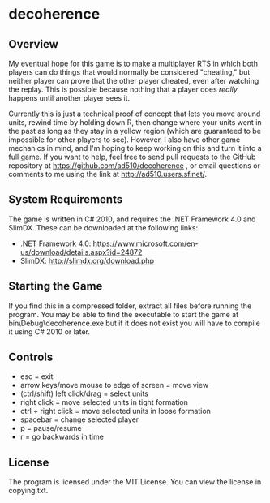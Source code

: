 decoherence
===========

Overview
--------
My eventual hope for this game is to make a multiplayer RTS in which both players can do things that would normally be considered "cheating," but neither player can prove that the other player cheated, even after watching the replay. This is possible because  nothing that a player does *really* happens until another player sees it.

Currently this is just a technical proof of concept that lets you move around units, rewind time by holding down R, then change where your units went in the past as long as they stay in a yellow region (which are guaranteed to be impossible for other players to see). However, I also have other game mechanics in mind, and I'm hoping to keep working on this and turn it into a full game. If you want to help, feel free to send pull requests to the GitHub repository at https://github.com/ad510/decoherence , or email questions or comments to me using the link at http://ad510.users.sf.net/.

System Requirements
-------------------
The game is written in C# 2010, and requires the .NET Framework 4.0 and SlimDX. These can be downloaded at the following links:

- .NET Framework 4.0: https://www.microsoft.com/en-us/download/details.aspx?id=24872
- SlimDX: http://slimdx.org/download.php

Starting the Game
-----------------
If you find this in a compressed folder, extract all files before running the program. You may be able to find the executable to start the game at bin\Debug\decoherence.exe but if it does not exist you will have to compile it using C# 2010 or later.

Controls
--------
- esc = exit
- arrow keys/move mouse to edge of screen = move view
- (ctrl/shift) left click/drag = select units
- right click = move selected units in tight formation
- ctrl + right click = move selected units in loose formation
- spacebar = change selected player
- p = pause/resume
- r = go backwards in time

License
-------
The program is licensed under the MIT License. You can view the license in copying.txt.